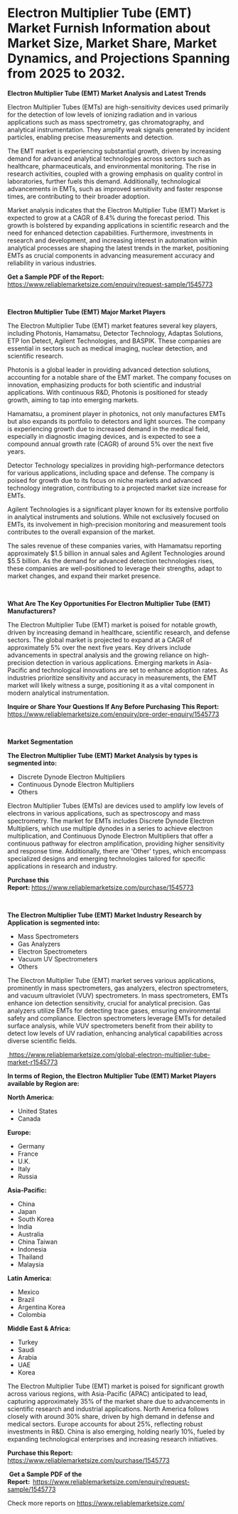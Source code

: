 <p><h1>Electron Multiplier Tube (EMT) Market Furnish Information about Market Size, Market Share, Market Dynamics, and Projections Spanning from 2025 to 2032.</h1></p><p><strong>Electron Multiplier Tube (EMT) Market Analysis and Latest Trends</strong></p>
<p><p>Electron Multiplier Tubes (EMTs) are high-sensitivity devices used primarily for the detection of low levels of ionizing radiation and in various applications such as mass spectrometry, gas chromatography, and analytical instrumentation. They amplify weak signals generated by incident particles, enabling precise measurements and detection.</p><p>The EMT market is experiencing substantial growth, driven by increasing demand for advanced analytical technologies across sectors such as healthcare, pharmaceuticals, and environmental monitoring. The rise in research activities, coupled with a growing emphasis on quality control in laboratories, further fuels this demand. Additionally, technological advancements in EMTs, such as improved sensitivity and faster response times, are contributing to their broader adoption.</p><p>Market analysis indicates that the Electron Multiplier Tube (EMT) Market is expected to grow at a CAGR of 8.4% during the forecast period. This growth is bolstered by expanding applications in scientific research and the need for enhanced detection capabilities. Furthermore, investments in research and development, and increasing interest in automation within analytical processes are shaping the latest trends in the market, positioning EMTs as crucial components in advancing measurement accuracy and reliability in various industries.</p></p>
<p><strong>Get a Sample PDF of the Report:&nbsp;</strong> <a href="https://www.reliablemarketsize.com/enquiry/request-sample/1545773?utm_campaign=3194&utm_medium=2&utm_source=Github&utm_content=ia&utm_term=06042025&utm_id=electron-multiplier-tube-emt">https://www.reliablemarketsize.com/enquiry/request-sample/1545773</a></p>
<p>&nbsp;</p>
<p><strong>Electron Multiplier Tube (EMT) Major Market Players</strong></p>
<p><p>The Electron Multiplier Tube (EMT) market features several key players, including Photonis, Hamamatsu, Detector Technology, Adaptas Solutions, ETP Ion Detect, Agilent Technologies, and BASPIK. These companies are essential in sectors such as medical imaging, nuclear detection, and scientific research.</p><p>Photonis is a global leader in providing advanced detection solutions, accounting for a notable share of the EMT market. The company focuses on innovation, emphasizing products for both scientific and industrial applications. With continuous R&D, Photonis is positioned for steady growth, aiming to tap into emerging markets.</p><p>Hamamatsu, a prominent player in photonics, not only manufactures EMTs but also expands its portfolio to detectors and light sources. The company is experiencing growth due to increased demand in the medical field, especially in diagnostic imaging devices, and is expected to see a compound annual growth rate (CAGR) of around 5% over the next five years.</p><p>Detector Technology specializes in providing high-performance detectors for various applications, including space and defense. The company is poised for growth due to its focus on niche markets and advanced technology integration, contributing to a projected market size increase for EMTs.</p><p>Agilent Technologies is a significant player known for its extensive portfolio in analytical instruments and solutions. While not exclusively focused on EMTs, its involvement in high-precision monitoring and measurement tools contributes to the overall expansion of the market.</p><p>The sales revenue of these companies varies, with Hamamatsu reporting approximately $1.5 billion in annual sales and Agilent Technologies around $5.5 billion. As the demand for advanced detection technologies rises, these companies are well-positioned to leverage their strengths, adapt to market changes, and expand their market presence.</p></p>
<p>&nbsp;</p>
<p><strong>What Are The Key Opportunities For Electron Multiplier Tube (EMT) Manufacturers?</strong></p>
<p><p>The Electron Multiplier Tube (EMT) market is poised for notable growth, driven by increasing demand in healthcare, scientific research, and defense sectors. The global market is projected to expand at a CAGR of approximately 5% over the next five years. Key drivers include advancements in spectral analysis and the growing reliance on high-precision detection in various applications. Emerging markets in Asia-Pacific and technological innovations are set to enhance adoption rates. As industries prioritize sensitivity and accuracy in measurements, the EMT market will likely witness a surge, positioning it as a vital component in modern analytical instrumentation.</p></p>
<p><strong>Inquire or Share Your Questions If Any Before Purchasing This Report:</strong> <a href="https://www.reliablemarketsize.com/enquiry/pre-order-enquiry/1545773?utm_campaign=3194&utm_medium=2&utm_source=Github&utm_content=ia&utm_term=06042025&utm_id=electron-multiplier-tube-emt">https://www.reliablemarketsize.com/enquiry/pre-order-enquiry/1545773</a></p>
<p>&nbsp;</p>
<p><strong>Market Segmentation</strong></p>
<p><strong>The Electron Multiplier Tube (EMT) Market Analysis by types is segmented into:</strong></p>
<p><ul><li>Discrete Dynode Electron Multipliers</li><li>Continuous Dynode Electron Multipliers</li><li>Others</li></ul></p>
<p><p>Electron Multiplier Tubes (EMTs) are devices used to amplify low levels of electrons in various applications, such as spectroscopy and mass spectrometry. The market for EMTs includes Discrete Dynode Electron Multipliers, which use multiple dynodes in a series to achieve electron multiplication, and Continuous Dynode Electron Multipliers that offer a continuous pathway for electron amplification, providing higher sensitivity and response time. Additionally, there are 'Other' types, which encompass specialized designs and emerging technologies tailored for specific applications in research and industry.</p></p>
<p><strong>Purchase this Report:&nbsp;</strong><a href="https://www.reliablemarketsize.com/purchase/1545773?utm_campaign=3194&utm_medium=2&utm_source=Github&utm_content=ia&utm_term=06042025&utm_id=electron-multiplier-tube-emt">https://www.reliablemarketsize.com/purchase/1545773</a></p>
<p>&nbsp;</p>
<p><strong>The Electron Multiplier Tube (EMT) Market Industry Research by Application is segmented into:</strong></p>
<p><ul><li>Mass Spectrometers</li><li>Gas Analyzers</li><li>Electron Spectrometers</li><li>Vacuum UV Spectrometers</li><li>Others</li></ul></p>
<p><p>The Electron Multiplier Tube (EMT) market serves various applications, prominently in mass spectrometers, gas analyzers, electron spectrometers, and vacuum ultraviolet (VUV) spectrometers. In mass spectrometers, EMTs enhance ion detection sensitivity, crucial for analytical precision. Gas analyzers utilize EMTs for detecting trace gases, ensuring environmental safety and compliance. Electron spectrometers leverage EMTs for detailed surface analysis, while VUV spectrometers benefit from their ability to detect low levels of UV radiation, enhancing analytical capabilities across diverse scientific fields.</p></p>
<p><a href="https://www.reliablemarketsize.com/global-electron-multiplier-tube-market-r1545773?utm_campaign=3194&utm_medium=2&utm_source=Github&utm_content=ia&utm_term=06042025&utm_id=electron-multiplier-tube-emt">&nbsp;https://www.reliablemarketsize.com/global-electron-multiplier-tube-market-r1545773</a></p>
<p><strong>In terms of Region, the Electron Multiplier Tube (EMT) Market Players available by Region are:</strong></p>
<p>
    <p> <strong> North America: </strong>
        <ul>
            <li>United States</li>
            <li>Canada</li>
        </ul>
        </p> 
    <p> <strong> Europe: </strong>
        <ul>
            <li>Germany</li>
            <li>France</li>
            <li>U.K.</li>
            <li>Italy</li>
            <li>Russia</li>
        </ul>
        </p> 
    <p> <strong> Asia-Pacific: </strong>
        <ul>
            <li>China</li>
            <li>Japan</li>
            <li>South Korea</li>
            <li>India</li>
            <li>Australia</li>
            <li>China Taiwan</li>
            <li>Indonesia</li>
            <li>Thailand</li>
            <li>Malaysia</li>
        </ul>
        </p> 
    <p> <strong> Latin America: </strong>
        <ul>
            <li>Mexico</li>
            <li>Brazil</li>
            <li>Argentina Korea</li>
            <li>Colombia</li>
        </ul>
        </p> 
    <p> <strong> Middle East & Africa: </strong>
        <ul>
            <li>Turkey</li>
            <li>Saudi</li>
            <li>Arabia</li>
            <li>UAE</li>
            <li>Korea</li>
        </ul>
    </p>
    </p>
<p><p>The Electron Multiplier Tube (EMT) market is poised for significant growth across various regions, with Asia-Pacific (APAC) anticipated to lead, capturing approximately 35% of the market share due to advancements in scientific research and industrial applications. North America follows closely with around 30% share, driven by high demand in defense and medical sectors. Europe accounts for about 25%, reflecting robust investments in R&D. China is also emerging, holding nearly 10%, fueled by expanding technological enterprises and increasing research initiatives.</p></p>
<p><strong>Purchase this Report: </strong><a href="https://www.reliablemarketsize.com/purchase/1545773?utm_campaign=3194&utm_medium=2&utm_source=Github&utm_content=ia&utm_term=06042025&utm_id=electron-multiplier-tube-emt">https://www.reliablemarketsize.com/purchase/1545773</a></p>
<p>&nbsp;<strong>Get a Sample PDF of the Report:&nbsp;&nbsp;</strong><a href="https://www.reliablemarketsize.com/enquiry/request-sample/1545773?utm_campaign=3194&utm_medium=2&utm_source=Github&utm_content=ia&utm_term=06042025&utm_id=electron-multiplier-tube-emt">https://www.reliablemarketsize.com/enquiry/request-sample/1545773</a></p>
<p><strong></strong></p>
<p>Check more reports on <a href="https://www.reliablemarketsize.com/?utm_campaign=3194&utm_medium=2&utm_source=Github&utm_content=ia&utm_term=06042025&utm_id=electron-multiplier-tube-emt">https://www.reliablemarketsize.com/</a></p>